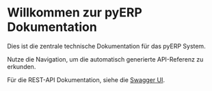 # Willkommen zur pyERP Dokumentation

Dies ist die zentrale technische Dokumentation für das pyERP System.

Nutze die Navigation, um die automatisch generierte API-Referenz zu erkunden.

Für die REST-API Dokumentation, siehe die [Swagger UI](/api/swagger/).  <!-- Korrekter Link --> 